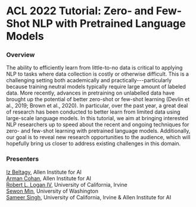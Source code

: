 # ACL 2022 Tutorial: Zero- and Few-Shot NLP with Pretrained Language Models

### Overview

The ability to efficiently learn from little-to-no data is critical to applying NLP to tasks where data collection is costly or otherwise difficult. This is a challenging setting both academically and practically---particularly because training neutral models typically require large amount of labeled data. More recently, advances in pretraining on unlabelled data have brought up the potential of better zero-shot or few-shot learning (Devlin et al., 2019; Brown et al., 2020). In particular, over the past year, a great deal of research has been conducted to better learn from limited data using large-scale language models. In this tutorial, we aim at bringing interested NLP researchers up to speed about the recent and ongoing techniques for zero- and few-shot learning with pretrained language models. Additionally, our goal is to reveal new research opportunities to the audience, which will hopefully bring us closer to address existing challenges in this domain.

 ### Presenters
 
 [Iz Beltagy](https://beltagy.net), Allen Institute for AI  
 [Arman Cohan](http://armancohan.com/), Allen Institute for AI  
 [Robert L. Logan IV](https://rloganiv.github.io), University of California, Irvine  
 [Sewon Min](https://shmsw25.github.io/), University of Washington  
 [Sameer Singh](http://sameersingh.org/), University of California, Irvine & Allen Institute for AI 
 
 
 
